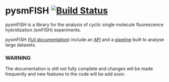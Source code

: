 # pysmFISH        [![Build Status](https://travis-ci.org/linnarsson-lab/pysmFISH.svg?branch=master)](https://travis-ci.org/linnarsson-lab/pysmFISH)

pysmFISH is a library for the analysis of cyclic single molecule fluorescence hybridization (smFISH) experiments.

pysmFISH ([full documentation](http://linnarssonlab.org/pysmFISH/index.html)) include an 
[API](http://linnarssonlab.org/pysmFISH/API/index.html) and a [pipeline](http://linnarssonlab.org/pysmFISH/pipeline/index.html)
built to analyse large datasets.

### WARNING
The documentation is still not fully complete and changes will be made frequently and new features to the code will be add soon.